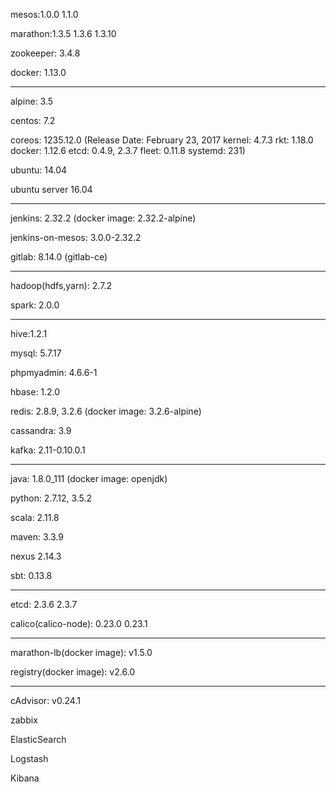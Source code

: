 mesos:1.0.0 1.1.0

marathon:1.3.5 1.3.6 1.3.10

zookeeper: 3.4.8

docker: 1.13.0

-------------------------------------

alpine: 3.5

centos: 7.2

coreos: 1235.12.0 (Release Date: February 23, 2017  kernel: 4.7.3  rkt: 1.18.0  docker: 1.12.6  etcd: 0.4.9, 2.3.7  fleet: 0.11.8  systemd: 231)

ubuntu: 14.04

ubuntu server 16.04

-------------------------------------

jenkins: 2.32.2 (docker image: 2.32.2-alpine)

jenkins-on-mesos: 3.0.0-2.32.2

gitlab: 8.14.0 (gitlab-ce)

-------------------------------------

hadoop(hdfs,yarn): 2.7.2

spark: 2.0.0

-------------------------------------

hive:1.2.1

mysql: 5.7.17

phpmyadmin: 4.6.6-1

hbase: 1.2.0

redis: 2.8.9, 3.2.6 (docker image: 3.2.6-alpine)

cassandra: 3.9

kafka: 2.11-0.10.0.1

-------------------------------------

java: 1.8.0_111 (docker image: openjdk)

python: 2.7.12, 3.5.2

scala: 2.11.8

maven: 3.3.9

nexus 2.14.3

sbt: 0.13.8

------------------------------------

etcd: 2.3.6 2.3.7

calico(calico-node): 0.23.0 0.23.1

-------------------------------------

marathon-lb(docker image): v1.5.0

registry(docker image): v2.6.0

-------------------------------------

cAdvisor: v0.24.1

zabbix

ElasticSearch

Logstash

Kibana

